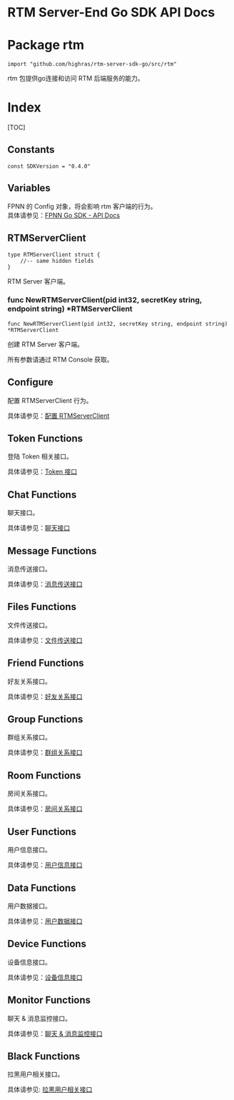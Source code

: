 # RTM Server-End Go SDK API Docs

# Package rtm

	import "github.com/highras/rtm-server-sdk-go/src/rtm"

rtm 包提供go连接和访问 RTM 后端服务的能力。

# Index

[TOC]

## Constants

	const SDKVersion = "0.4.0"

## Variables

FPNN 的 Config 对象，将会影响 rtm 客户端的行为。  
具体请参见：[FPNN Go SDK - API Docs](https://github.com/highras/fpnn-sdk-go/blob/master/API.md#variables)


## RTMServerClient

	type RTMServerClient struct {
		//-- same hidden fields
	}

RTM Server 客户端。


### func NewRTMServerClient(pid int32, secretKey string, endpoint string) *RTMServerClient

	func NewRTMServerClient(pid int32, secretKey string, endpoint string) *RTMServerClient

创建 RTM Server 客户端。

所有参数请通过 RTM Console 获取。

## Configure

配置 RTMServerClient 行为。

具体请参见：[配置 RTMServerClient](Config.md)


## Token Functions

登陆 Token 相关接口。

具体请参见：[Token 接口](Token.md)


## Chat Functions

聊天接口。

具体请参见：[聊天接口](Chat.md)


## Message Functions

消息传送接口。

具体请参见：[消息传送接口](Messages.md)


## Files Functions

文件传送接口。

具体请参见：[文件传送接口](Files.md)


## Friend Functions

好友关系接口。

具体请参见：[好友关系接口](Friends.md)


## Group Functions

群组关系接口。

具体请参见：[群组关系接口](Groups.md)


## Room Functions

房间关系接口。

具体请参见：[房间关系接口](Rooms.md)


## User Functions

用户信息接口。

具体请参见：[用户信息接口](Users.md)


## Data Functions

用户数据接口。

具体请参见：[用户数据接口](Data.md)


## Device Functions

设备信息接口。

具体请参见：[设备信息接口](Devices.md)


## Monitor Functions

聊天 & 消息监控接口。

具体请参见：[聊天 & 消息监控接口](Listening.md)


## Black Functions

拉黑用户相关接口。

具体请参见: [拉黑用户相关接口](Blacklist.md)
